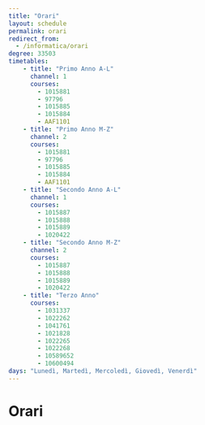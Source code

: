 ```yaml
---
title: "Orari"
layout: schedule
permalink: orari
redirect_from:
  - /informatica/orari
degree: 33503
timetables:
    - title: "Primo Anno A-L"
      channel: 1
      courses: 
        - 1015881
        - 97796
        - 1015885
        - 1015884
        - AAF1101
    - title: "Primo Anno M-Z"
      channel: 2
      courses:
        - 1015881
        - 97796
        - 1015885
        - 1015884
        - AAF1101
    - title: "Secondo Anno A-L"
      channel: 1
      courses: 
        - 1015887
        - 1015888
        - 1015889
        - 1020422
    - title: "Secondo Anno M-Z"
      channel: 2
      courses:
        - 1015887
        - 1015888
        - 1015889
        - 1020422
    - title: "Terzo Anno"
      courses:
        - 1031337
        - 1022262
        - 1041761
        - 1021828
        - 1022265
        - 1022268
        - 10589652
        - 10600494
days: "Lunedì, Martedì, Mercoledì, Giovedì, Venerdì"
---
```


# Orari

